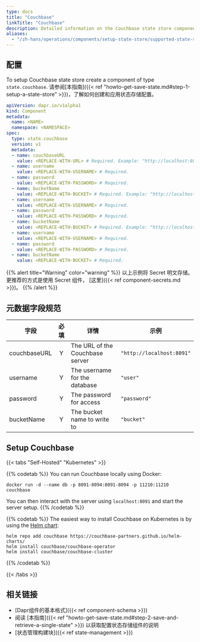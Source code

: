 ```yaml
---
type: docs
title: "Couchbase"
linkTitle: "Couchbase"
description: Detailed information on the Couchbase state store component
aliases:
  - "/zh-hans/operations/components/setup-state-store/supported-state-stores/setup-couchbase/"
---
```


## 配置

To setup Couchbase state store create a component of type `state.couchbase`. 请参阅[本指南]({{< ref "howto-get-save-state.md#step-1-setup-a-state-store" >}})，了解如何创建和应用状态存储配置。


```yaml
apiVersion: dapr.io/v1alpha1
kind: Component
metadata:
  name: <NAME>
  namespace: <NAMESPACE>
spec:
  type: state.couchbase
  version: v1
  metadata:
  - name: couchbaseURL
    value: <REPLACE-WITH-URL> # Required. Example: "http://localhost:8091"
  - name: username
    value: <REPLACE-WITH-USERNAME> # Required.
  - name: password
    value: <REPLACE-WITH-PASSWORD> # Required.
  - name: bucketName
    value: <REPLACE-WITH-BUCKET> # Required. Example: "http://localhost:8091"
  - name: username
    value: <REPLACE-WITH-USERNAME> # Required.
  - name: password
    value: <REPLACE-WITH-PASSWORD> # Required.
  - name: bucketName
    value: <REPLACE-WITH-BUCKET> # Required. Example: "http://localhost:8091"
  - name: username
    value: <REPLACE-WITH-USERNAME> # Required.
  - name: password
    value: <REPLACE-WITH-PASSWORD> # Required.
  - name: bucketName
    value: <REPLACE-WITH-BUCKET> # Required.
```

{{% alert title="Warning" color="warning" %}}
以上示例将 Secret 明文存储。 更推荐的方式是使用 Secret 组件， [这里]({{< ref component-secrets.md >}})。
{{% /alert %}}

## 元数据字段规范

| 字段           | 必填 | 详情                              | 示例                        |
| ------------ |:--:| ------------------------------- | ------------------------- |
| couchbaseURL | Y  | The URL of the Couchbase server | `"http://localhost:8091"` |
| username     | Y  | The username for the database   | `"user"`                  |
| password     | Y  | The password for access         | `"password"`              |
| bucketName   | Y  | The bucket name to write to     | `"bucket"`                |

## Setup Couchbase

{{< tabs "Self-Hosted" "Kubernetes" >}}

{{% codetab %}}
You can run Couchbase locally using Docker:

```
docker run -d --name db -p 8091-8094:8091-8094 -p 11210:11210 couchbase
```

You can then interact with the server using `localhost:8091` and start the server setup.
{{% /codetab %}}

{{% codetab %}}
The easiest way to install Couchbase on Kubernetes is by using the [Helm chart](https://github.com/couchbase-partners/helm-charts#deploying-for-development-quick-start):

```
helm repo add couchbase https://couchbase-partners.github.io/helm-charts/
helm install couchbase/couchbase-operator
helm install couchbase/couchbase-cluster
```
{{% /codetab %}}

{{< /tabs >}}

## 相关链接
- [Dapr组件的基本格式]({{< ref component-schema >}})
- 阅读 [本指南]({{< ref "howto-get-save-state.md#step-2-save-and-retrieve-a-single-state" >}}) 以获取配置状态存储组件的说明
- [状态管理构建块]({{< ref state-management >}})
